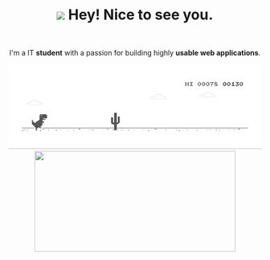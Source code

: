 

<div align="center">
<h1><img src="https://emojis.slackmojis.com/emojis/images/1531849430/4246/blob-sunglasses.gif?1531849430" width="30"/> Hey! Nice to see you.</h1>

<br>

<p> I'm a IT <strong>student</strong> with a passion for building highly <strong>usable web applications</strong>.</p>
<img src="https://raw.githubusercontent.com/longbuibao/longbuibao/main/dino.gif">
</div>

<div align="center">
  <img align="center" width="400" height="200" src="https://github-readme-stats.vercel.app/api?username=longbuibao&show_icons=true&locale=en&layout=compact&line_height=20&theme=graywhite&card_width=664" />
</div>
